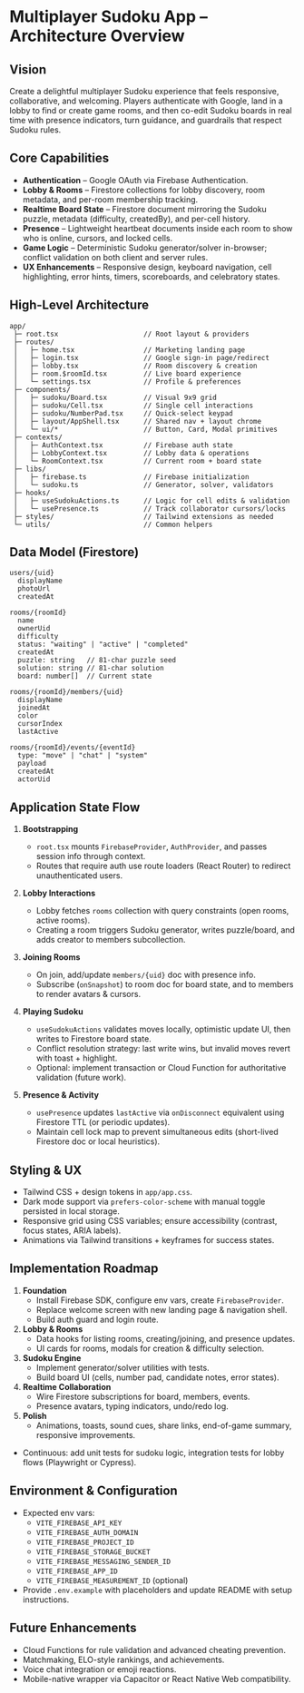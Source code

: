 # Multiplayer Sudoku App – Architecture Overview

## Vision
Create a delightful multiplayer Sudoku experience that feels responsive, collaborative, and welcoming. Players authenticate with Google, land in a lobby to find or create game rooms, and then co-edit Sudoku boards in real time with presence indicators, turn guidance, and guardrails that respect Sudoku rules.

## Core Capabilities
- **Authentication** – Google OAuth via Firebase Authentication.
- **Lobby & Rooms** – Firestore collections for lobby discovery, room metadata, and per-room membership tracking.
- **Realtime Board State** – Firestore document mirroring the Sudoku puzzle, metadata (difficulty, createdBy), and per-cell history.
- **Presence** – Lightweight heartbeat documents inside each room to show who is online, cursors, and locked cells.
- **Game Logic** – Deterministic Sudoku generator/solver in-browser; conflict validation on both client and server rules.
- **UX Enhancements** – Responsive design, keyboard navigation, cell highlighting, error hints, timers, scoreboards, and celebratory states.

## High-Level Architecture
```
app/
 ├─ root.tsx                     // Root layout & providers
 ├─ routes/
 │   ├─ home.tsx                 // Marketing landing page
 │   ├─ login.tsx                // Google sign-in page/redirect
 │   ├─ lobby.tsx                // Room discovery & creation
 │   ├─ room.$roomId.tsx         // Live board experience
 │   └─ settings.tsx             // Profile & preferences
 ├─ components/
 │   ├─ sudoku/Board.tsx         // Visual 9x9 grid
 │   ├─ sudoku/Cell.tsx          // Single cell interactions
 │   ├─ sudoku/NumberPad.tsx     // Quick-select keypad
 │   ├─ layout/AppShell.tsx      // Shared nav + layout chrome
 │   └─ ui/*                     // Button, Card, Modal primitives
 ├─ contexts/
 │   ├─ AuthContext.tsx          // Firebase auth state
 │   ├─ LobbyContext.tsx         // Lobby data & operations
 │   └─ RoomContext.tsx          // Current room + board state
 ├─ libs/
 │   ├─ firebase.ts              // Firebase initialization
 │   └─ sudoku.ts                // Generator, solver, validators
 ├─ hooks/
 │   ├─ useSudokuActions.ts      // Logic for cell edits & validation
 │   └─ usePresence.ts           // Track collaborator cursors/locks
 ├─ styles/                      // Tailwind extensions as needed
 └─ utils/                       // Common helpers
```

## Data Model (Firestore)
```
users/{uid}
  displayName
  photoUrl
  createdAt

rooms/{roomId}
  name
  ownerUid
  difficulty
  status: "waiting" | "active" | "completed"
  createdAt
  puzzle: string   // 81-char puzzle seed
  solution: string // 81-char solution
  board: number[]  // Current state

rooms/{roomId}/members/{uid}
  displayName
  joinedAt
  color
  cursorIndex
  lastActive

rooms/{roomId}/events/{eventId}
  type: "move" | "chat" | "system"
  payload
  createdAt
  actorUid
```

## Application State Flow
1. **Bootstrapping**
   - `root.tsx` mounts `FirebaseProvider`, `AuthProvider`, and passes session info through context.
   - Routes that require auth use route loaders (React Router) to redirect unauthenticated users.

2. **Lobby Interactions**
   - Lobby fetches `rooms` collection with query constraints (open rooms, active rooms).
   - Creating a room triggers Sudoku generator, writes puzzle/board, and adds creator to members subcollection.

3. **Joining Rooms**
   - On join, add/update `members/{uid}` doc with presence info.
   - Subscribe (`onSnapshot`) to room doc for board state, and to members to render avatars & cursors.

4. **Playing Sudoku**
   - `useSudokuActions` validates moves locally, optimistic update UI, then writes to Firestore board state.
   - Conflict resolution strategy: last write wins, but invalid moves revert with toast + highlight.
   - Optional: implement transaction or Cloud Function for authoritative validation (future work).

5. **Presence & Activity**
   - `usePresence` updates `lastActive` via `onDisconnect` equivalent using Firestore TTL (or periodic updates).
   - Maintain cell lock map to prevent simultaneous edits (short-lived Firestore doc or local heuristics).

## Styling & UX
- Tailwind CSS + design tokens in `app/app.css`.
- Dark mode support via `prefers-color-scheme` with manual toggle persisted in local storage.
- Responsive grid using CSS variables; ensure accessibility (contrast, focus states, ARIA labels).
- Animations via Tailwind transitions + keyframes for success states.

## Implementation Roadmap
1. **Foundation**
   - Install Firebase SDK, configure env vars, create `FirebaseProvider`.
   - Replace welcome screen with new landing page & navigation shell.
   - Build auth guard and login route.
2. **Lobby & Rooms**
   - Data hooks for listing rooms, creating/joining, and presence updates.
   - UI cards for rooms, modals for creation & difficulty selection.
3. **Sudoku Engine**
   - Implement generator/solver utilities with tests.
   - Build board UI (cells, number pad, candidate notes, error states).
4. **Realtime Collaboration**
   - Wire Firestore subscriptions for board, members, events.
   - Presence avatars, typing indicators, undo/redo log.
5. **Polish**
   - Animations, toasts, sound cues, share links, end-of-game summary, responsive improvements.
- Continuous: add unit tests for sudoku logic, integration tests for lobby flows (Playwright or Cypress).

## Environment & Configuration
- Expected env vars:
  - `VITE_FIREBASE_API_KEY`
  - `VITE_FIREBASE_AUTH_DOMAIN`
  - `VITE_FIREBASE_PROJECT_ID`
  - `VITE_FIREBASE_STORAGE_BUCKET`
  - `VITE_FIREBASE_MESSAGING_SENDER_ID`
  - `VITE_FIREBASE_APP_ID`
  - `VITE_FIREBASE_MEASUREMENT_ID` (optional)
- Provide `.env.example` with placeholders and update README with setup instructions.

## Future Enhancements
- Cloud Functions for rule validation and advanced cheating prevention.
- Matchmaking, ELO-style rankings, and achievements.
- Voice chat integration or emoji reactions.
- Mobile-native wrapper via Capacitor or React Native Web compatibility.

